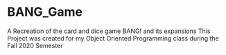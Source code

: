 # BANG_Game
A Recreation of the card and dice game BANG! and its expansions
This Project was created for my Object Oriented Programming class during the Fall 2020 Semester
